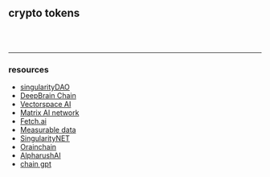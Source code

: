 ## crypto tokens

<br>


<br>

----

### resources

* [singularityDAO](https://www.coingecko.com/en/coins/singularitydao)
* [DeepBrain Chain](https://www.coingecko.com/en/coins/deepbrain-chain)
* [Vectorspace AI](https://www.coingecko.com/en/coins/vectorspace-ai)
* [Matrix AI network](https://www.coingecko.com/en/coins/matrix-ai-network)
* [Fetch.ai](https://www.coingecko.com/en/coins/fetch-ai)
* [Measurable data](https://www.coingecko.com/en/coins/measurable-data-token)
* [SingularityNET](https://www.coingecko.com/en/coins/singularitynet)
* [Orainchain](https://www.coingecko.com/en/coins/oraichain-token)
* [AlpharushAI](https://twitter.com/AlpharushAI)
* [chain gpt](https://www.chaingpt.org/)
